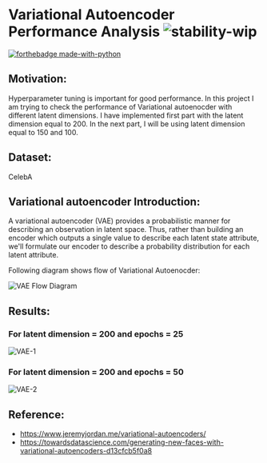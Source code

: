 # Variational Autoencoder Performance Analysis ![stability-wip](https://img.shields.io/badge/stability-work_in_progress-lightgrey.svg)
[![forthebadge made-with-python](http://ForTheBadge.com/images/badges/made-with-python.svg)](https://www.python.org/)


## Motivation:

Hyperparameter tuning is important for good performance. In this project I am trying to check the performance of Variational autoenocder with different latent dimensions.
I have implemented first part with the latent dimension equal to 200. In the next part, I will be using latent dimension equal to 150 and 100.  

## Dataset:

CelebA

## Variational autoencoder Introduction:

A variational autoencoder (VAE) provides a probabilistic manner for describing an observation in latent space.
Thus, rather than building an encoder which outputs a single value to describe each latent state attribute, we'll formulate our encoder to
describe a probability distribution for each latent attribute.

Following diagram shows flow of Variational Autoenocder:

![VAE Flow Diagram](https://github.com/ShrideviReddy/VAE-Performance/blob/master/results/VAE-model.PNG)

## Results:

### For latent dimension = 200 and epochs = 25

![VAE-1](https://github.com/ShrideviReddy/VAE-Performance/blob/master/results/VAE-25%20epochs.PNG)

### For latent dimension = 200 and epochs = 50

![VAE-2](https://github.com/ShrideviReddy/VAE-Performance/blob/master/results/VAE-50%20epochs.PNG)

## Reference:
* https://www.jeremyjordan.me/variational-autoencoders/
* https://towardsdatascience.com/generating-new-faces-with-variational-autoencoders-d13cfcb5f0a8

